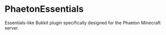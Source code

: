 PhaetonEssentials
=================

Essentials-like Bukkit plugin specifically designed for the Phaeton Minecraft server.
